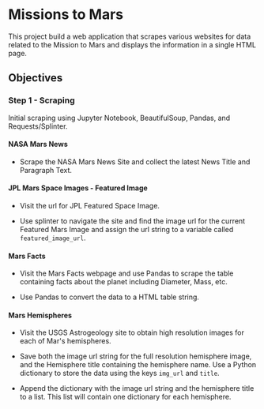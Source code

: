 # Missions to Mars


This project build a web application that scrapes various websites for data related to the Mission to Mars and displays the information in a single HTML page. 


## Objectives


### Step 1 - Scraping


Initial scraping using Jupyter Notebook, BeautifulSoup, Pandas, and Requests/Splinter.


#### NASA Mars News


* Scrape the NASA Mars News Site and collect the latest News Title and Paragraph Text. 


#### JPL Mars Space Images - Featured Image


* Visit the url for JPL Featured Space Image.


* Use splinter to navigate the site and find the image url for the current Featured Mars Image and assign the url string to a variable called `featured_image_url`.


#### Mars Facts


* Visit the Mars Facts webpage and use Pandas to scrape the table containing facts about the planet including Diameter, Mass, etc.


* Use Pandas to convert the data to a HTML table string.


#### Mars Hemispheres


* Visit the USGS Astrogeology site to obtain high resolution images for each of Mar's hemispheres.


* Save both the image url string for the full resolution hemisphere image, and the Hemisphere title containing the hemisphere name. Use a Python dictionary to store the data using the keys `img_url` and `title`.


* Append the dictionary with the image url string and the hemisphere title to a list. This list will contain one dictionary for each hemisphere.


